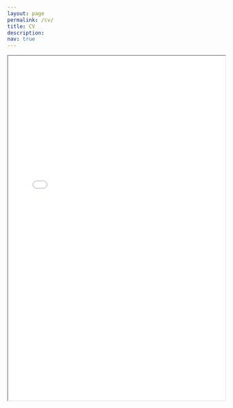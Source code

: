 ```yaml
---
layout: page
permalink: /cv/
title: CV
description: 
nav: true
---
```


<iframe src="/al-folio/assets/pdf/yang_cv.pdf" width="100%" height="800px">
    </iframe>